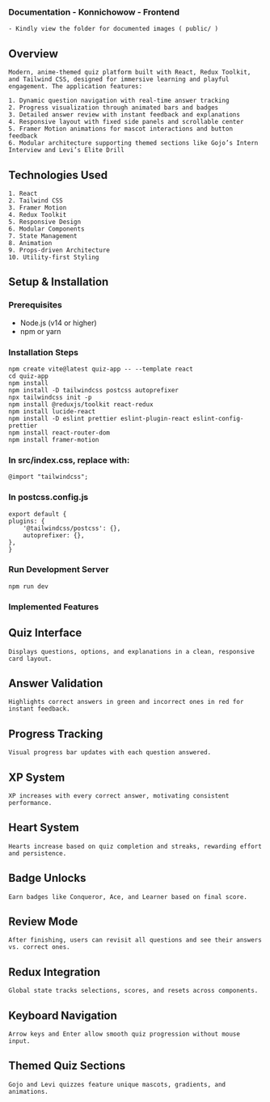 ### Documentation - Konnichowow - Frontend 
    - Kindly view the folder for documented images ( public/ )

## Overview

    Modern, anime-themed quiz platform built with React, Redux Toolkit, and Tailwind CSS, designed for immersive learning and playful engagement. The application features:

    1. Dynamic question navigation with real-time answer tracking
    2. Progress visualization through animated bars and badges
    3. Detailed answer review with instant feedback and explanations
    4. Responsive layout with fixed side panels and scrollable center
    5. Framer Motion animations for mascot interactions and button feedback
    6. Modular architecture supporting themed sections like Gojo’s Intern Interview and Levi’s Elite Drill

## Technologies Used

    1. React
    2. Tailwind CSS
    3. Framer Motion
    4. Redux Toolkit
    5. Responsive Design
    6. Modular Components
    7. State Management
    8. Animation
    9. Props-driven Architecture
    10. Utility-first Styling

## Setup & Installation

### Prerequisites
- Node.js (v14 or higher)
- npm or yarn

### Installation Steps

    npm create vite@latest quiz-app -- --template react
    cd quiz-app
    npm install
    npm install -D tailwindcss postcss autoprefixer
    npx tailwindcss init -p
    npm install @reduxjs/toolkit react-redux
    npm install lucide-react
    npm install -D eslint prettier eslint-plugin-react eslint-config-prettier
    npm install react-router-dom
    npm install framer-motion

### In src/index.css, replace with:

    @import "tailwindcss";

### In postcss.config.js

    export default {
    plugins: {
        '@tailwindcss/postcss': {},
        autoprefixer: {},
    },
    }
### Run Development Server

    npm run dev


### Implemented Features  

## Quiz Interface

    Displays questions, options, and explanations in a clean, responsive card layout.

## Answer Validation

    Highlights correct answers in green and incorrect ones in red for instant feedback.

## Progress Tracking

    Visual progress bar updates with each question answered.

## XP System

    XP increases with every correct answer, motivating consistent performance.

## Heart System

    Hearts increase based on quiz completion and streaks, rewarding effort and persistence.

## Badge Unlocks

    Earn badges like Conqueror, Ace, and Learner based on final score.

## Review Mode

    After finishing, users can revisit all questions and see their answers vs. correct ones.

## Redux Integration

    Global state tracks selections, scores, and resets across components.

## Keyboard Navigation

    Arrow keys and Enter allow smooth quiz progression without mouse input.

## Themed Quiz Sections

    Gojo and Levi quizzes feature unique mascots, gradients, and animations.
